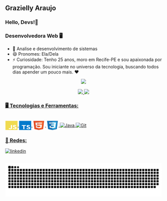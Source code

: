 ## Grazielly Araujo
### Hello, Devs!👋 
### Desenvolvedora Web ️🖥️


- 🔭 Analise e desenvolvimento de sistemas
- 😄 Pronomes: Ela/Dela
- ⚡ Curiosidade: Tenho 25 anos, moro em Recife-PE e sou apaixonada por programação. Sou iniciante no universo da tecnologia, buscando todos dias apender um pouco mais. ❤
  
 <p align="center">
  <img src="https://super.abril.com.br/wp-content/uploads/2016/09/super_imggato_digitando_0.gif" width="350">
</p>

<div align="center">
  <a href="https://github.com/grazielly-a">
  <img height="180em" src="https://github-readme-stats.vercel.app/api?username=grazielly-a&show_icons=true&theme=synthwave&include_all_commits=true&count_private=true"/>
  <img height="180em" src="https://github-readme-stats.vercel.app/api/top-langs/?username=grazielly-a&layout=compact&langs_count=7&theme=synthwave"/>
</div>

### 🖥️ Tecnologias e Ferramentas:  
<div style="display: inline_block"><br> 
  <img align="center" alt="Js" height="30" width="40" src="https://raw.githubusercontent.com/devicons/devicon/master/icons/javascript/javascript-plain.svg">
  <img align="center" alt="Ts" height="30" width="40" src="https://raw.githubusercontent.com/devicons/devicon/master/icons/typescript/typescript-plain.svg">
  <img align="center" alt="HTML" height="30" width="40" src="https://raw.githubusercontent.com/devicons/devicon/master/icons/html5/html5-original.svg">
  <img align="center" alt="CSS" height="30" width="40" src="https://raw.githubusercontent.com/devicons/devicon/master/icons/css3/css3-original.svg">
  <img align="center" alt="Java" height="30" width="40" src="https://cdn.jsdelivr.net/gh/devicons/devicon/icons/java/java-original-wordmark.svg">
  <img align="center" alt="Git" height="30" width="40" src="https://cdn.jsdelivr.net/gh/devicons/devicon/icons/git/git-original.svg"> 
</div>
  
### 📱 Redes:   
<div>
  <a href="https://www.linkedin.com/in/grazielly-ara%C3%BAjo/">
   <img width="80px" src="https://cdn.pixabay.com/photo/2017/08/22/11/55/linked-in-2668688__340.png" alt="linkedin" style="vertical-align:top;">
  </a>  
</div>
  
##



![Snake animation](https://github.com/Grazielly-a/Grazielly-a/blob/output/github-contribution-grid-snake.svg)
